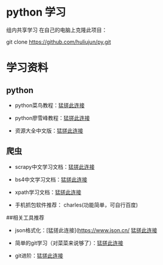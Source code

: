 # python 学习
组内共享学习
在自己的电脑上克隆此项目：

git clone https://github.com/huliujun/py.git
# 学习资料
## python
* python菜鸟教程：[猛搓此连接](http://www.runoob.com/python/python-tutorial.html)

* python廖雪峰教程：[猛搓此连接](https://www.liaoxuefeng.com/wiki/001374738125095c955c1e6d8bb493182103fac9270762a000
)
* 资源大全中文版：[猛搓此连接](https://github.com/jobbole/awesome-python-cn)
## 爬虫
* scrapy中文学习文档：[猛搓此连接](https://scrapy-chs.readthedocs.io/zh_CN/0.24/intro/tutorial.html)

* bs4中文学习文档：[猛搓此连接](https://www.crummy.com/software/BeautifulSoup/bs4/doc/index.zh.html#id4)

* xpath学习文档：[猛搓此连接](http://www.runoob.com/xpath/xpath-tutorial.html)

* 手机抓包软件推荐： charles(功能简单，可自行百度)

##相关工具推荐
* json格式化：[猛搓此连接](https://www.json.cn/
   [猛搓此连接](http://www.bejson.com/)
   
* 简单的git学习（对菜菜来说够了）：[猛搓此连接](http://www.bootcss.com/p/git-guide/)
* git进阶：[猛搓此连接](https://git-scm.com/docs)


